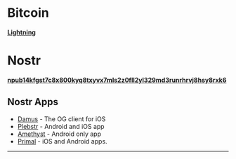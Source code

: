 # Bitcoin
[**Lightning**](https://www.lnurlpay.com/meyerwaluszek@meyerwaluszek.com)

# Nostr
[**npub14kfgst7c8x800kyq8txyvx7mls2z0fll2yl329md3runrhrvj8hsy8rxk6**](https://primal.net/p/npub14kfgst7c8x800kyq8txyvx7mls2z0fll2yl329md3runrhrvj8hsy8rxk6)

## Nostr Apps
- [Damus](https://damus.io/) - The OG client for iOS
- [Plebstr](https://plebstr.com/) - Android and iOS app
- [Amethyst](https://github.com/vitorpamplona/amethyst) - Android only app
- [Primal](https://primal.net/downloads) - iOS and Android apps.

***
